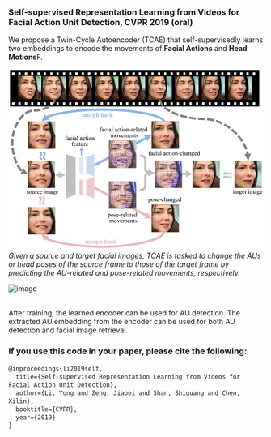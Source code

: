 ### Self-supervised Representation Learning from Videos for Facial Action Unit Detection, CVPR 2019 (oral)

We propose a Twin-Cycle Autoencoder (TCAE) that self-supervisedly learns two embeddings to encode the movements of **Facial Actions** and **Head Motions**F.

![](img/TCAE_framework.jpg)
*Given a source and target facial images, TCAE is tasked to change the AUs or head poses of the source frame to those of the target frame by predicting the AU-related and pose-related movements, respectively.*

![image](https://github.com/mysee1989/TCAE/blob/master/img/2-cropped.jpg)

<br />After training, the learned encoder can be used for AU detection. The extracted AU embedding from the encoder can be used for both AU detection and facial image retrieval.

### If you use this code in your paper, please cite the following:
```
@inproceedings{li2019self,
  title={Self-supervised Representation Learning from Videos for Facial Action Unit Detection},
  author={Li, Yong and Zeng, Jiabei and Shan, Shiguang and Chen, Xilin},
  booktitle={CVPR},
  year={2019}
}
```
